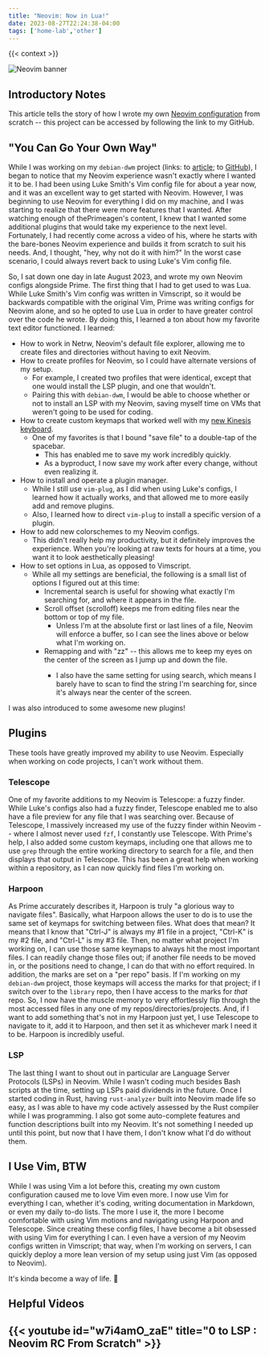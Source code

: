 ```yaml
---
title: "Neovim: Now in Lua!"
date: 2023-08-27T22:24:38-04:00
tags: ['home-lab','other']
---
```


{{< context >}}

![Neovim banner](/images/neovim-banner.png)

## Introductory Notes

This article tells the story of how I wrote my own [Neovim configuration](https://github.com/davidvogelxyz/nvim) from scratch -- this project can be accessed by following the link to my GitHub.

## "You Can Go Your Own Way"

While I was working on my `debian-dwm` project (links: to [article](/home-lab/other/debian-dwm); to [GitHub](https://github.com/davidvogelxyz/debian-dwm)), I began to notice that my Neovim experience wasn't exactly where I wanted it to be. I had been using Luke Smith's Vim config file for about a year now, and it was an excellent way to get started with Neovim. However, I was beginning to use Neovim for everything I did on my machine, and I was starting to realize that there were more features that I wanted. After watching enough of thePrimeagen's content, I knew that I wanted some additional plugins that would take my experience to the next level. Fortunately, I had recently come across a video of his, where he starts with the bare-bones Neovim experience and builds it from scratch to suit his needs. And, I thought, "hey, why not do it with him?" In the worst case scenario, I could always revert back to using Luke's Vim config file.

So, I sat down one day in late August 2023, and wrote my own Neovim configs alongside Prime. The first thing that I had to get used to was Lua. While Luke Smith's Vim config was written in Vimscript, so it would be backwards compatible with the original Vim, Prime was writing configs for Neovim alone, and so he opted to use Lua in order to have greater control over the code he wrote. By doing this, I learned a ton about how my favorite text editor functioned. I learned:

- How to work in Netrw, Neovim's default file explorer, allowing me to create files and directories without having to exit Neovim.
- How to create profiles for Neovim, so I could have alternate versions of my setup.
    - For example, I created two profiles that were identical, except that one would install the LSP plugin, and one that wouldn't.
    - Pairing this with `debian-dwm`, I would be able to choose whether or not to install an LSP with my Neovim, saving myself time on VMs that weren't going to be used for coding.
- How to create custom keymaps that worked well with my [new Kinesis keyboard](/home-lab/other/kinesis).
    - One of my favorites is that I bound "save file" to a double-tap of the spacebar.
        - This has enabled me to save my work incredibly quickly.
        - As a byproduct, I now save my work after every change, without even realizing it.
- How to install and operate a plugin manager.
    - While I still use `vim-plug`, as I did when using Luke's configs, I learned how it actually works, and that allowed me to more easily add and remove plugins.
    - Also, I learned how to direct `vim-plug` to install a specific version of a plugin.
- How to add new colorschemes to my Neovim configs.
    - This didn't really help my productivity, but it definitely improves the experience. When you're looking at raw texts for hours at a time, you want it to look aesthetically pleasing!
- How to set options in Lua, as opposed to Vimscript.
    - While all my settings are beneficial, the following is a small list of options I figured out at this time:
        - Incremental search is useful for showing what exactly I'm searching for, and where it appears in the file.
        - Scroll offset (scrolloff) keeps me from editing files near the bottom or top of my file.
            - Unless I'm at the absolute first or last lines of a file, Neovim will enforce a buffer, so I can see the lines above or below what I'm working on.
        - Remapping <Ctrl-U> and <Ctrl-D> with "zz" -- this allows me to keep my eyes on the center of the screen as I jump up and down the file.
            - I also have the same setting for using search, which means I barely have to scan to find the string I'm searching for, since it's always near the center of the screen.

I was also introduced to some awesome new plugins!

## Plugins

These tools have greatly improved my ability to use Neovim. Especially when working on code projects, I can't work without them.

### Telescope

One of my favorite additions to my Neovim is Telescope: a fuzzy finder. While Luke's configs also had a fuzzy finder, Telescope enabled me to also have a file preview for any file that I was searching over. Because of Telescope, I massively increased my use of the fuzzy finder within Neovim -- where I almost never used `fzf`, I constantly use Telescope. With Prime's help, I also added some custom keymaps, including one that allows me to use `grep` through the entire working directory to search for a file, and then displays that output in Telescope. This has been a great help when working within a repository, as I can now quickly find files I'm working on.

### Harpoon

As Prime accurately describes it, Harpoon is truly "a glorious way to navigate files". Basically, what Harpoon allows the user to do is to use the same set of keymaps for switching between files. What does that mean? It means that I know that "Ctrl-J" is always my #1 file in a project, "Ctrl-K" is my #2 file, and "Ctrl-L" is my #3 file. Then, no matter what project I'm working on, I can use those same keymaps to always hit the most important files. I can readily change those files out; if another file needs to be moved in, or the positions need to change, I can do that with no effort required. In addition, the marks are set on a "per repo" basis. If I'm working on my `debian-dwm` project, those keymaps will access the marks for that project; if I switch over to the `library` repo, then I have access to the marks for *that* repo. So, I now have the muscle memory to very effortlessly flip through the most accessed files in any one of my repos/directories/projects. And, if I want to add something that's not in my Harpoon just yet, I use Telescope to navigate to it, add it to Harpoon, and then set it as whichever mark I need it to be. Harpoon is incredibly useful.

### LSP

The last thing I want to shout out in particular are Language Server Protocols (LSPs) in Neovim. While I wasn't coding much besides Bash scripts at the time, setting up LSPs paid dividends in the future. Once I started coding in Rust, having `rust-analyzer` built into Neovim made life so easy, as I was able to have my code actively assessed by the Rust compiler while I was programming. I also got some auto-complete features and function descriptions built into my Neovim. It's not something I needed up until this point, but now that I have them, I don't know what I'd do without them.

## I Use Vim, BTW

While I was using Vim a lot before this, creating my own custom configuration caused me to love Vim even more. I now use Vim for everything I can, whether it's coding, writing documentation in Markdown, or even my daily to-do lists. The more I use it, the more I become comfortable with using Vim motions and navigating using Harpoon and Telescope. Since creating these config files, I have become a bit obsessed with using Vim for everything I can. I even have a version of my Neovim configs written in Vimscript; that way, when I'm working on servers, I can quickly deploy a more lean version of my setup using just Vim (as opposed to Neovim).

It's kinda become a way of life. 🤣

## Helpful Videos

## {{< youtube id="w7i4amO_zaE" title="0 to LSP : Neovim RC From Scratch" >}}
